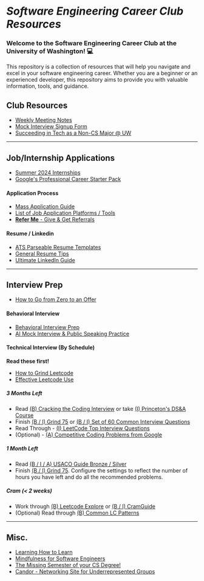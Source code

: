 # _Software Engineering Career Club Resources_

### Welcome to the Software Engineering Career Club at the University of Washington! 💻

This repository is a collection of resources that will help you navigate and excel in your software engineering career. Whether you are a beginner or an experienced developer, this repository aims to provide you with valuable information, tools, and guidance.

## Club Resources
- [Weekly Meeting Notes](./SWECC-Specific-Stuff/Meeting-Notes/)
- [Mock Interview Signup Form](https://docs.google.com/forms/d/e/1FAIpQLSfwp5M9oZH0dHF4v8qEC5lQjm6D1cY7Q4pc4by5ckDIBEVXow/viewform?usp=sf_link)
- [Succeeding in Tech as a Non-CS Major @ UW](./Non-CS-Major-Finesse)

---
## Job/Internship Applications
- [Summer 2024 Internships](https://github.com/pittcsc/Summer2024-Internships)
- [Google's Professional Career Starter Pack](https://careersonair.withgoogle.com/student-career-starter-pack)

#### Application Process
- [Mass Application Guide](Job-Application-Prep\mass-applying-for-success-in-SWE.pptx)
- [List of Job Application Platforms / Tools](Job-Search-Databases/job-search-sites.md)
- [**Refer Me** - Give & Get Referrals](https://refer.me/)
#### Resume / Linkedin
- [ATS Parseable Resume Templates](https://drive.google.com/drive/folders/11jkx4sB4X0O_GEGKaz4xr5H5oG_vDP9r?usp=drive_link)
- [General Resume Tips](prep/application-resume-tips.md)
- [Ultimate LinkedIn Guide](./LinkedIn/linkedin-guide.md)

---
## Interview Prep
- [How to Go from Zero to an Offer](https://pittcs.wiki/zero-to-offer/)
#### Behavioral Interview


- [Behavioral Interview Prep](https://www.techinterviewhandbook.org/behavioral-interview/)
- [AI Mock Interview & Public Speaking Practice](https://app.yoodli.ai)

#### Technical Interview (By Schedule)
__Read these first!__

- [How to Grind Leetcode](https://theabbie.github.io/blog/leetcode-grinding-guide)
- [Effective Leetcode Use](https://leetcode.com/discuss/career/450215/How-to-use-LeetCode-to-help-yourself-efficiently-and-effectively-(for-beginners))
##### 3 Months Left
- Read [(B) Cracking the Coding Interview](http://www.crackingthecodinginterview.com/) or take [(I) Princeton's DS&A Course](https://www.youtube.com/playlist?list=PLaLOVNqqD-2Hz-wATEaLxBGsZcdcDzMBw)
- Finish [(B / I) Grind 75](https://www.techinterviewhandbook.org/grind75) or [(B / I) Set of 60 Common Interview Questions](https://medium.com/@koheiarai94/60-leetcode-questions-to-prepare-for-coding-interview-8abbb6af589e)
- Read Through - [(I) LeetCode Top Interview Questions](https://leetcode.com/problem-list/top-interview-questions/)
- (Optional) - [(A) Competitive Coding Problems from Google](https://codingcompetitions.withgoogle.com/past-competitions)


##### 1 Month Left

- Read [(B / I / A) USACO Guide Bronze / Silver](https://usaco.guide/)
- Finish [(B / I) Grind 75](https://www.techinterviewhandbook.org/). Configure the settings to reflect the number of hours you have left and do all the recommended problems.

##### Cram (< 2 weeks)
- Work through [(B) Leetcode Explore](https://leetcode.com/explore) or [(B / I) CramGuide](https://jeremyaguilon.me/blog/ranking_interview_questions_by_cram_score)
- (Optional) Read through [(B) Common LC Patterns](https://hackernoon.com/14-patterns-to-ace-any-coding-interview-question-c5bb3357f6ed)

---

## Misc.
- [Learning How to Learn](https://www.coursera.org/learn/learning-how-to-learn)
- [Mindfulness for Software Engineers](https://hbr.org/2019/01/how-mindfulness-can-help-engineers-solve-problems)
- [The Missing Semester of your CS Degree!](https://missing.csail.mit.edu/)
- [Candor - Networking Site for Underrepresented Groups](https://candoor.io/)











